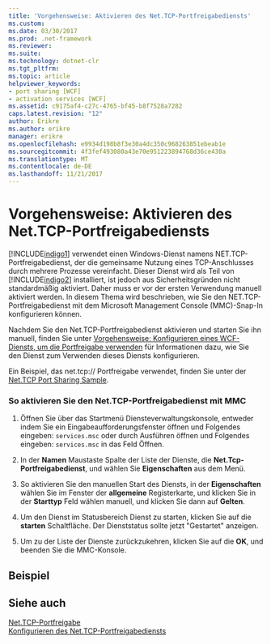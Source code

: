 ```yaml
---
title: 'Vorgehensweise: Aktivieren des Net.TCP-Portfreigabediensts'
ms.custom: 
ms.date: 03/30/2017
ms.prod: .net-framework
ms.reviewer: 
ms.suite: 
ms.technology: dotnet-clr
ms.tgt_pltfrm: 
ms.topic: article
helpviewer_keywords:
- port sharing [WCF]
- activation services [WCF]
ms.assetid: c9175af4-c27c-4765-bf45-b8f7528a7282
caps.latest.revision: "12"
author: Erikre
ms.author: erikre
manager: erikre
ms.openlocfilehash: e9934d198b8f3e30a4dc350c968263851ebeab1e
ms.sourcegitcommit: 4f3fef493080a43e70e951223894768d36ce430a
ms.translationtype: MT
ms.contentlocale: de-DE
ms.lasthandoff: 11/21/2017
---
```

# <a name="how-to-enable-the-nettcp-port-sharing-service"></a>Vorgehensweise: Aktivieren des Net.TCP-Portfreigabediensts
[!INCLUDE[indigo1](../../../../includes/indigo1-md.md)] verwendet einen Windows-Dienst namens NET.TCP-Portfreigabedienst, der die gemeinsame Nutzung eines TCP-Anschlusses durch mehrere Prozesse vereinfacht. Dieser Dienst wird als Teil von [!INCLUDE[indigo2](../../../../includes/indigo2-md.md)] installiert, ist jedoch aus Sicherheitsgründen nicht standardmäßig aktiviert. Daher muss er vor der ersten Verwendung manuell aktiviert werden. In diesem Thema wird beschrieben, wie Sie den NET.TCP-Portfreigabedienst mit dem Microsoft Management Console (MMC)-Snap-In konfigurieren können.  
  
 Nachdem Sie den Net.TCP-Portfreigabedienst aktivieren und starten Sie ihn manuell, finden Sie unter [Vorgehensweise: Konfigurieren eines WCF-Diensts, um die Portfreigabe verwenden](../../../../docs/framework/wcf/feature-details/how-to-configure-a-wcf-service-to-use-port-sharing.md) für Informationen dazu, wie Sie den Dienst zum Verwenden dieses Diensts konfigurieren.  
  
 Ein Beispiel, das net.tcp:// Portfreigabe verwendet, finden Sie unter der [Net.TCP Port Sharing Sample](../../../../docs/framework/wcf/samples/net-tcp-port-sharing-sample.md).  
  
### <a name="to-enable-the-nettcp-port-sharing-service-using-mmc"></a>So aktivieren Sie den Net.TCP-Portfreigabedienst mit MMC  
  
1.  Öffnen Sie über das Startmenü Diensteverwaltungskonsole, entweder indem Sie ein Eingabeaufforderungsfenster öffnen und Folgendes eingeben: `services.msc` oder durch Ausführen öffnen und Folgendes eingeben: `services.msc` in das Feld Öffnen.  
  
2.  In der **Namen** Maustaste Spalte der Liste der Dienste, die **Net.Tcp-Portfreigabedienst**, und wählen Sie **Eigenschaften** aus dem Menü.  
  
3.  So aktivieren Sie den manuellen Start des Diensts, in der **Eigenschaften** wählen Sie im Fenster der **allgemeine** Registerkarte, und klicken Sie in der **Starttyp** Feld wählen manuell, und klicken Sie dann auf **Gelten**.  
  
4.  Um den Dienst im Statusbereich Dienst zu starten, klicken Sie auf die **starten** Schaltfläche. Der Dienststatus sollte jetzt "Gestartet" anzeigen.  
  
5.  Um zu der Liste der Dienste zurückzukehren, klicken Sie auf die **OK**, und beenden Sie die MMC-Konsole.  
  
## <a name="example"></a>Beispiel  
  
## <a name="see-also"></a>Siehe auch  
 [Net.TCP-Portfreigabe](../../../../docs/framework/wcf/feature-details/net-tcp-port-sharing.md)  
 [Konfigurieren des Net.TCP-Portfreigabediensts](../../../../docs/framework/wcf/feature-details/configuring-the-net-tcp-port-sharing-service.md)
